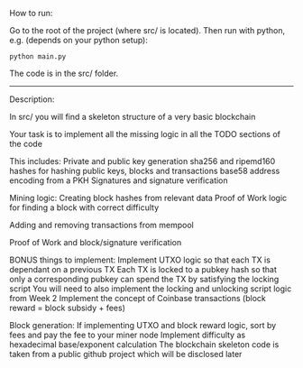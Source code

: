 How to run:

Go to the root of the project (where src/ is located).
Then run with python, e.g. (depends on your python setup):

    python main.py

The code is in the src/ folder.

---
Description:

In src/ you will find a skeleton structure of a very basic blockchain

Your task is to implement all the missing logic in all the TODO sections of the code

This includes: Private and public key generation sha256 and ripemd160 hashes for hashing public keys, blocks and transactions base58 address encoding from a PKH Signatures and signature verification

Mining logic: Creating block hashes from relevant data Proof of Work logic for finding a block with correct difficulty

Adding and removing transactions from mempool

Proof of Work and block/signature verification

BONUS things to implement:
Implement UTXO logic so that each TX is dependant on a previous TX Each TX is locked to a pubkey hash so that only a corresponding pubkey can spend the TX by satisfying the locking script You will need to also implement the locking and unlocking script logic from Week 2 Implement the concept of Coinbase transactions (block reward = block subsidy + fees)

Block generation: If implementing UTXO and block reward logic, sort by fees and pay the fee to your miner node Implement difficulty as hexadecimal base/exponent calculation The blockchain skeleton code is taken from a public github project which will be disclosed later
